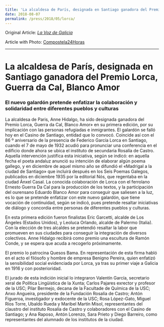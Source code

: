 ```yaml
---
title: 'La alcaldesa de París, designada en Santiago ganadora del Premio Lorca, Guerra da Cal, Blanco Amor - La Voz de Galicia'
date: 2018-08-07
permalink: /press/2018/05/lorca/
---
```


Original Article: [_La Voz de Galicia_](https://www.lavozdegalicia.es/noticia/santiago/2018/05/07/alcaldesa-paris-designada-santiago-ganadora-premio-lorca-guerra-da-cal-blanco-amor/0003_201805201805071525686099024.htm)

Article with Photo: [Compostela24Horas](https://www.compostela24horas.com/texto-diario/mostrar/1073758/anna-hidalgo-alcaldesa-paris-ganadora-i-premio-lorca-guerra-da-cal-blanco-amor)

---

# La alcaldesa de París, designada en Santiago ganadora del Premio Lorca, Guerra da Cal, Blanco Amor

### El nuevo galardón pretende enfatizar la colaboración y solidaridad entre diferentes pueblos y culturas

La alcaldesa de Paris, Anne Hidalgo, ha sido designada ganadora del Premio Lorca, Guerra da Cal, Blanco Amor» en su primera edición, por su implicación con las personas refugiadas e inmigrantes. El galardón se falló hoy en el Casino de Santiago, entidad que lo convocó. Coincide así con el 86 º aniversario de la presencia de Federico García Lorca en Santiago, cuando el 7 de mayo de 1932 acudió para pronunciar una conferencia en el edificio donde ahora se ubica el instituto de secundaria Rosalía de Castro. Aquella intervención justifica esta iniciativa, según se indicó: en aquella fecha el poeta andaluz anunció su intención de elaborar algún poema gallego, y en diciembre de aquel mismo año se difundió el «Madrigal a la ciudad de Santiago» que incluirá después en los Seis Poemas Galegos, publicados en diciembre 1935 por la editorial Nós, que regentaba en la ciudad Ánxel Casal. La conocida colaboración de Lorca con el ferrolano Ernesto Guerra Da Cal para la producción de los textos, y la participación del ourensano Eduardo Blanco Amor para conseguir que saliesen a la luz, es lo que se pretende enfatizar con este nuevo galardón, que tiene vocación de continuidad, según se indicó, pues pretende resaltar iniciativas de diálogo y concordia entre personas de diferentes pueblos y culturas.

En esta primera edición fueron finalistas Eric Garcetti, alcalde de Los Ángeles (Estados Unidos), y Leoluca Orlando, alcalde de Palermo (Italia). Con la elección de tres alcaldes se pretendió resaltar la labor que promueven en sus ciudades para conseguir la integración de diversos colectivos. Anne Hidalgo recibirá como premio una escultura de Ramón Conde, y se espera que acuda a recogerlo próximamente.

El premio lo patrocina Quesos Bama. En representación de esta firma habló en el acto el filósofo y hombre de empresa Benigno Pereira, quien enfatizó la sensibilidad social evidenciada por Lorca, ya tras su primer viaje a Galicia en 1916 y con posterioridad.

El jurado de esta indición inicial lo integraron Valentín García, secretario xeral de Política Lingüística de la Xunta; Carlos Pajares exrector y profesor de la USC; Pilar Bermejo, decana de la Facultade de Química de la USC; Anxo Angueira, presidente de la Fundación Rosalía de Castro; Antón Figueroa, investigador y exdocente de la USC; Rosa López-Gato, Miguel Ríos Torre, Ubaldo Rueda y Maribel Martín Misol, representantes del claustro del instituto Rosalía de Castro y colaboradores con el Casino de Santiago;  y Ana Raposo, Antón Lorenzo, Sara Prieto y Diego Barreiro, como representantes del alumnado de los institutos de la ciudad.

